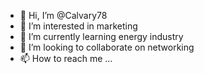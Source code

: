 - 👋 Hi, I’m @Calvary78
- 👀 I’m interested in marketing
- 🌱 I’m currently learning energy industry
- 💞️ I’m looking to collaborate on networking
- 📫 How to reach me ...

<!---
Calvary78/Calvary78 is a ✨ special ✨ repository because its `README.md` (this file) appears on your GitHub profile.
You can click the Preview link to take a look at your changes.
--->
